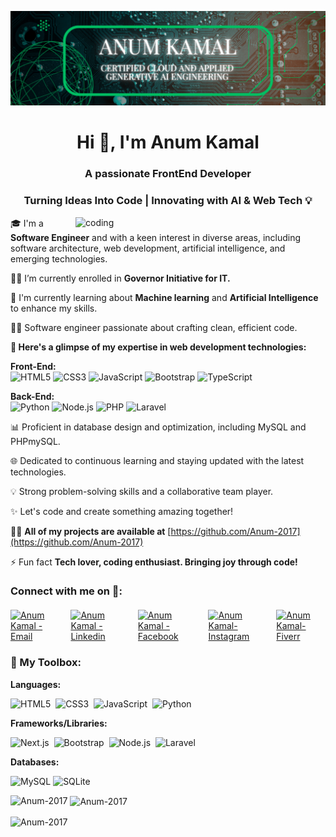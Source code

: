 ![logo](https://github.com/Anum-2017/Anum-2017/blob/main/LinkedIn%20Banner.png) 

<h1 align="center">Hi 👋, I'm Anum Kamal</h1>
<h3 align="center">A passionate FrontEnd Developer</h3>
<h3 align="center">Turning Ideas Into Code | Innovating with AI & Web Tech 💡</h3>

<img align="right" alt="coding" width="400" src="https://media.tenor.com/S59bPkT0pqcAAAAC/programming.gif">

🎓 I'm a **Software Engineer** and with a keen interest in diverse areas, including software architecture, web development, artificial intelligence, and emerging technologies.

👨‍🎓 I’m currently enrolled in **Governor Initiative for IT.**

🌱 I'm currently learning about **Machine learning** and **Artificial Intelligence** to enhance my skills.

👨‍💻 Software engineer passionate about crafting clean, efficient code.

**🌟 Here's a glimpse of my expertise in web development technologies:**

<p><strong>Front-End:</strong><br>
  <img src="https://img.shields.io/badge/HTML5-E34F26?style=flat&logo=html5&logoColor=white" alt="HTML5">
  <img src="https://img.shields.io/badge/CSS3-1572B6?style=flat&logo=css3&logoColor=white" alt="CSS3">
  <img src="https://img.shields.io/badge/JavaScript-F7DF1E?style=flat&logo=javascript&logoColor=black" alt="JavaScript">
  <img src="https://img.shields.io/badge/Bootstrap-563D7C?style=flat&logo=bootstrap&logoColor=white" alt="Bootstrap">
  <img src="https://img.shields.io/badge/TypeScript-3178C6?style=flat&logo=typescript&logoColor=white" alt="TypeScript">
</p>

<p><strong>Back-End:</strong><br>
  <img src="https://img.shields.io/badge/Python-3776AB?style=flat&logo=python&logoColor=white" alt="Python">
  <img src="https://img.shields.io/badge/Node.js-339933?style=flat&logo=nodedotjs&logoColor=white" alt="Node.js">
  <img src="https://img.shields.io/badge/PHP-777BB4?style=flat&logo=php&logoColor=white" alt="PHP">
  <img src="https://img.shields.io/badge/Laravel-F9322C?style=flat&logo=laravel&logoColor=white" alt="Laravel">
</p>




📊 Proficient in database design and optimization, including MySQL and PHPmySQL.

🌐 Dedicated to continuous learning and staying updated with the latest technologies.

💡 Strong problem-solving skills and a collaborative team player.

✨ Let's code and create something amazing together!

👨‍💻 **All of my projects are available at** [https://github.com/Anum-2017](https://github.com/Anum-2017) 

⚡ Fun fact **Tech lover, coding enthusiast. Bringing joy through code!**


### Connect with me on 🤝: 

<div class="icons-social" style="display: flex; justify-content: center; gap: 15px; margin-top: 20px;">
  <a href="mailto:anumriz2017@gmail.com" target="_blank">
    <img src="https://img.shields.io/badge/-Email-0D1117?style=for-the-badge&logo=protonmail&logoColor=F0DB4F" alt="Anum Kamal - Email">
  </a>
  <a href="https://www.linkedin.com/in/anum-kamal-442b2022b" target="_blank">
    <img src="https://img.shields.io/badge/Linkedin-0D1117?style=for-the-badge&logo=linkedin&logoColor=F0DB4F" alt="Anum Kamal - Linkedin">
  </a>
  <a href="https://www.facebook.com/anum.kamal" target="_blank">
    <img src="https://img.shields.io/badge/Facebook-0D1117?style=for-the-badge&logo=Facebook&logoColor=F0DB4F" alt="Anum Kamal - Facebook">
  </a>
  <a href="https://www.instagram.com/anum_kamal" target="_blank">
    <img src="https://img.shields.io/badge/Instagram-0D1117?style=for-the-badge&logo=instagram&logoColor=F0DB4F" alt="Anum Kamal-Instagram">
  </a>
  <a href="https://www.fiverr.com/anumkamal753" target="_blank">
    <img src="https://img.shields.io/badge/Fiverr-0D1117?style=for-the-badge&logo=fiverr&logoColor=F0DB4F" alt="Anum Kamal-Fiverr">
  </a>
</div>

  
  ### 🧰 My Toolbox:

**Languages:**  

![HTML5](https://img.shields.io/badge/HTML5-E34F26?style=flat&logo=html5&logoColor=white)&nbsp;
![CSS3](https://img.shields.io/badge/CSS3-1572B6?style=flat&logo=css3&logoColor=white)&nbsp;
![JavaScript](https://img.shields.io/badge/JavaScript-F7DF1E?style=flat&logo=javascript&logoColor=black)&nbsp;
![Python](https://img.shields.io/badge/Python-3776AB?style=flat&logo=python&logoColor=white)

**Frameworks/Libraries:**  

![Next.js](https://img.shields.io/badge/Next.js-000000?style=flat&logo=next.js&logoColor=white)&nbsp;
![Bootstrap](https://img.shields.io/badge/Bootstrap-563D7C?style=flat&logo=bootstrap&logoColor=white)&nbsp;
![Node.js](https://img.shields.io/badge/Node.js-339933?style=flat&logo=nodedotjs&logoColor=white)&nbsp;
![Laravel](https://img.shields.io/badge/Laravel-F9322C?style=flat&logo=laravel&logoColor=white)

**Databases:**

![MySQL](https://img.shields.io/badge/MySQL-005C84?style=flat&logo=mysql&logoColor=white)
![SQLite](https://img.shields.io/badge/SQLite-003B57?style=flat&logo=sqlite&logoColor=white)  

<p><img align="left" src="https://github-readme-stats.vercel.app/api/top-langs?username=Anum-2017&show_icons=true&locale=en&layout=compact" alt="Anum-2017" /></p>
  
<p>&nbsp;<img align="center" src="https://github-readme-stats.vercel.app/api?username=Anum-2017&show_icons=true&locale=en" alt="Anum-2017" /></p>

<p><img align="center" src="https://github-readme-streak-stats.herokuapp.com/?user=Anum-2017&" alt="Anum-2017" /></p>
